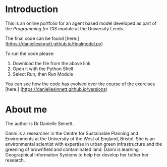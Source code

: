 # Introduction

This is an online portfolio for an agent based model developed as part of the *Programming for GIS* module at the University Leeds.

The final code can be found [here:] (https://daniellesinnett.github.io/finalmodel.py)

To run the code please:

1. Download the file from the above link
2. Open it with the Python Shell
3. Select Run, then Run Module

You can see how the code has evolved over the course of the exercises [here:] (https://daniellesinnett.github.io/versions)

# About me

The author is Dr Danielle Sinnett.

Danni is a researcher in the Centre for Sustainable Planning and Environments at the University of the West of England, Bristol. She is an environmental scientist with expertise in urban green infrastructure and the greening of brownfield and contaminated land. Danni is learning Geographical Information Systems to help her develop her futher her research.
